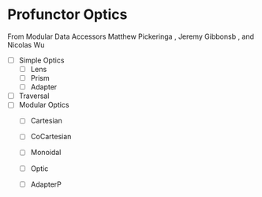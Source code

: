 # Profunctor Optics

From Modular Data Accessors
Matthew Pickeringa
, Jeremy Gibbonsb
, and Nicolas Wu


- [ ] Simple Optics 
    - [ ] Lens 
    - [ ] Prism
    - [ ] Adapter
- [ ] Traversal
- [ ] Modular Optics
    - [ ] Cartesian
    - [ ] CoCartesian
    - [ ] Monoidal
    - [ ] Optic
    - [ ] AdapterP

